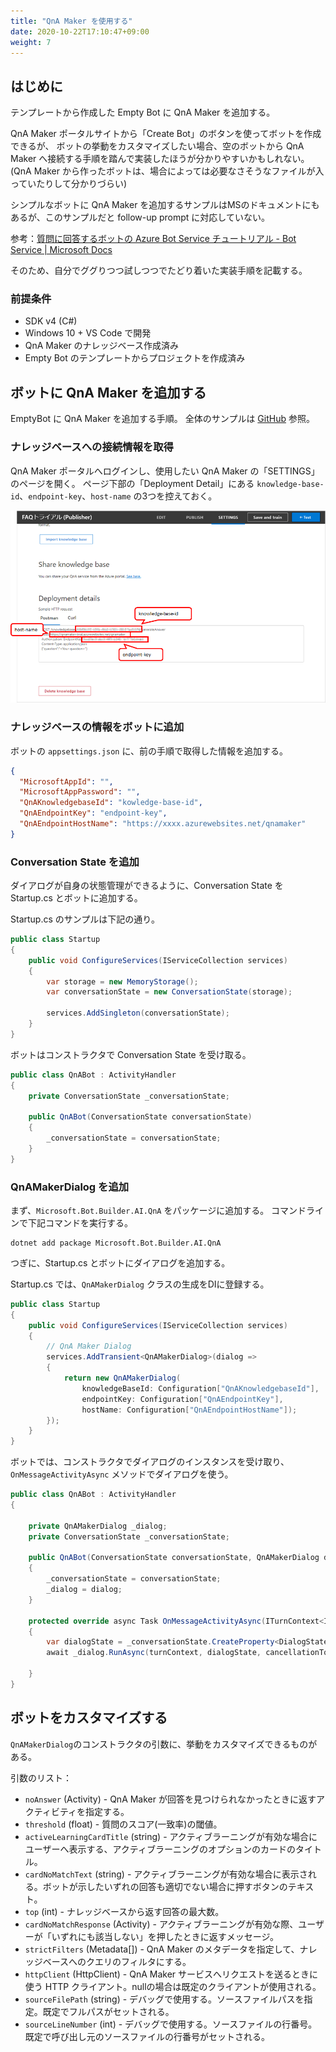 ```yaml
---
title: "QnA Maker を使用する"
date: 2020-10-22T17:10:47+09:00
weight: 7
---
```


## はじめに
テンプレートから作成した Empty Bot に QnA Maker を追加する。

QnA Maker ポータルサイトから「Create Bot」のボタンを使ってボットを作成できるが、
ボットの挙動をカスタマイズしたい場合、空のボットから QnA Maker へ接続する手順を踏んで実装したほうが分かりやすいかもしれない。
(QnA Maker から作ったボットは、場合によっては必要なさそうなファイルが入っていたりして分かりづらい)

シンプルなボットに QnA Maker を追加するサンプルはMSのドキュメントにもあるが、このサンプルだと follow-up prompt に対応していない。

参考：[質問に回答するボットの Azure Bot Service チュートリアル - Bot Service | Microsoft Docs](https://docs.microsoft.com/ja-jp/azure/bot-service/bot-builder-tutorial-add-qna?view=azure-bot-service-4.0&tabs=csharp)

そのため、自分でググりつつ試しつつでたどり着いた実装手順を記載する。

### 前提条件

* SDK v4 (C#)
* Windows 10 + VS Code で開発
* QnA Maker のナレッジベース作成済み
* Empty Bot のテンプレートからプロジェクトを作成済み

## ボットに QnA Maker を追加する
EmptyBot に QnA Maker を追加する手順。
全体のサンプルは [GitHub](https://github.com/vicugna-pacos/azure-bot-samples/tree/main/qnamaker-bot) 参照。

### ナレッジベースへの接続情報を取得
QnA Maker ポータルへログインし、使用したい QnA Maker の「SETTINGS」のページを開く。
ページ下部の「Deployment Detail」にある `knowledge-base-id`、`endpoint-key`、`host-name` の3つを控えておく。

![](2020-10-15-16-35-49.png)

### ナレッジベースの情報をボットに追加
ボットの `appsettings.json` に、前の手順で取得した情報を追加する。

```json {hl_lines=["4-6"]}
{
  "MicrosoftAppId": "",
  "MicrosoftAppPassword": "",
  "QnAKnowledgebaseId": "kowledge-base-id",
  "QnAEndpointKey": "endpoint-key",
  "QnAEndpointHostName": "https://xxxx.azurewebsites.net/qnamaker"
}
```

### Conversation State を追加
ダイアログが自身の状態管理ができるように、Conversation State を Startup.cs とボットに追加する。

Startup.cs のサンプルは下記の通り。

```csharp {hl_lines=["5-8"]}
public class Startup
{
    public void ConfigureServices(IServiceCollection services)
    {
        var storage = new MemoryStorage();
        var conversationState = new ConversationState(storage);

        services.AddSingleton(conversationState);
    }
}
```

ボットはコンストラクタで Conversation State を受け取る。

```csharp
public class QnABot : ActivityHandler
{
    private ConversationState _conversationState;

    public QnABot(ConversationState conversationState)
    {
        _conversationState = conversationState;
    }
}
```
### QnAMakerDialog を追加

まず、`Microsoft.Bot.Builder.AI.QnA` をパッケージに追加する。
コマンドラインで下記コマンドを実行する。

```
dotnet add package Microsoft.Bot.Builder.AI.QnA
```

つぎに、Startup.cs とボットにダイアログを追加する。

Startup.cs では、`QnAMakerDialog` クラスの生成をDIに登録する。

```csharp {hl_lines=["5-12"]}
public class Startup
{
    public void ConfigureServices(IServiceCollection services)
    {
        // QnA Maker Dialog
        services.AddTransient<QnAMakerDialog>(dialog =>
        {
            return new QnAMakerDialog(
                knowledgeBaseId: Configuration["QnAKnowledgebaseId"],
                endpointKey: Configuration["QnAEndpointKey"],
                hostName: Configuration["QnAEndpointHostName"]);
        });
    }
}
```

ボットでは、コンストラクタでダイアログのインスタンスを受け取り、`OnMessageActivityAsync` メソッドでダイアログを使う。

```csharp {hl_lines=[4,7,10,15,16]}
public class QnABot : ActivityHandler
{

    private QnAMakerDialog _dialog;
    private ConversationState _conversationState;

    public QnABot(ConversationState conversationState, QnAMakerDialog dialog)
    {
        _conversationState = conversationState;
        _dialog = dialog;
    }

    protected override async Task OnMessageActivityAsync(ITurnContext<IMessageActivity> turnContext, CancellationToken cancellationToken)
    {
        var dialogState = _conversationState.CreateProperty<DialogState>(nameof(DialogState));
        await _dialog.RunAsync(turnContext, dialogState, cancellationToken);

    }
}
```

## ボットをカスタマイズする
`QnAMakerDialog`のコンストラクタの引数に、挙動をカスタマイズできるものがある。

引数のリスト：

* `noAnswer` (Activity) - QnA Maker が回答を見つけられなかったときに返すアクティビティを指定する。
* `threshold` (float) - 質問のスコア(一致率)の閾値。
* `activeLearningCardTitle` (string) - アクティブラーニングが有効な場合にユーザーへ表示する、アクティブラーニングのオプションのカードのタイトル。
* `cardNoMatchText` (string) - アクティブラーニングが有効な場合に表示される。ボットが示したいずれの回答も適切でない場合に押すボタンのテキスト。
* `top` (int) - ナレッジベースから返す回答の最大数。
* `cardNoMatchResponse` (Activity) - アクティブラーニングが有効な際、ユーザーが「いずれにも該当しない」を押したときに返すメッセージ。
* `strictFilters` (Metadata[]) - QnA Maker のメタデータを指定して、ナレッジベースへのクエリのフィルタにする。
* `httpClient` (HttpClient) - QnA Maker サービスへリクエストを送るときに使う HTTP クライアント。nullの場合は既定のクライアントが使用される。
* `sourceFilePath` (string) - デバッグで使用する。ソースファイルパスを指定。既定でフルパスがセットされる。
* `sourceLineNumber` (int) - デバッグで使用する。ソースファイルの行番号。既定で呼び出し元のソースファイルの行番号がセットされる。

